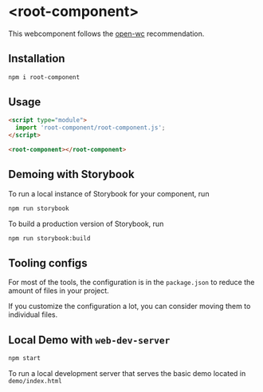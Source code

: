 # \<root-component>

This webcomponent follows the [open-wc](https://github.com/open-wc/open-wc) recommendation.

## Installation

```bash
npm i root-component
```

## Usage

```html
<script type="module">
  import 'root-component/root-component.js';
</script>

<root-component></root-component>
```

## Demoing with Storybook

To run a local instance of Storybook for your component, run

```bash
npm run storybook
```

To build a production version of Storybook, run

```bash
npm run storybook:build
```


## Tooling configs

For most of the tools, the configuration is in the `package.json` to reduce the amount of files in your project.

If you customize the configuration a lot, you can consider moving them to individual files.

## Local Demo with `web-dev-server`

```bash
npm start
```

To run a local development server that serves the basic demo located in `demo/index.html`
